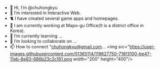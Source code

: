 - 👋 Hi, I’m @chuhongkyu
- 👀 I’m interested in Interactive Web.
- 🐈 I have created several game apps and homepages.
- 🏢 I am currently working at Mapo-gu Office(It is a district office in Korea).
- 🌱 I’m currently learning ...
- 💞️ I’m looking to collaborate on ...
- 📫 How to connect "chuhongkyu@gmail.com...
<img src="https://user-images.githubusercontent.com/51365114/119627750-716f3100-be47-11eb-8e83-686b23c2c161.png  width="200" height="400"/>
